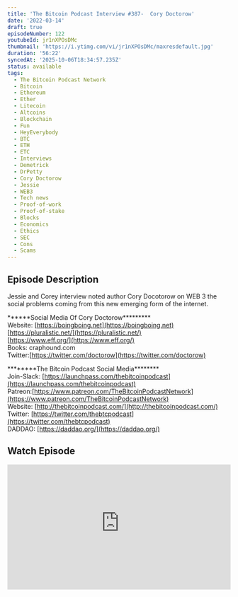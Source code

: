 ```yaml
---
title: 'The Bitcoin Podcast Interview #387-  Cory Doctorow'
date: '2022-03-14'
draft: true
episodeNumber: 122
youtubeId: jr1nXPOsDMc
thumbnail: 'https://i.ytimg.com/vi/jr1nXPOsDMc/maxresdefault.jpg'
duration: '56:22'
syncedAt: '2025-10-06T18:34:57.235Z'
status: available
tags:
  - The Bitcoin Podcast Network
  - Bitcoin
  - Ethereum
  - Ether
  - Litecoin
  - Altcoins
  - Blockchain
  - Fun
  - HeyEverybody
  - BTC
  - ETH
  - ETC
  - Interviews
  - Demetrick
  - DrPetty
  - Cory Doctorow
  - Jessie
  - WEB3
  - Tech news
  - Proof-of-work
  - Proof-of-stake
  - Blocks
  - Economics
  - Ethics
  - SEC
  - Cons
  - Scams
---
```

## Episode Description

Jessie and Corey interview noted author Cory Docotorow on WEB 3   the social problems coming from this new emerging form of the internet.   
  
\*\*\*\*\*\*Social Media Of Cory Doctorow\*\*\*\*\*\*\*\*\*  
Website: [https://boingboing.net](https://boingboing.net)   
             [https://pluralistic.net/](https://pluralistic.net/)  
             [https://www.eff.org/](https://www.eff.org/)  
 Books:   craphound.com   
Twitter:[https://twitter.com/doctorow](https://twitter.com/doctorow)  
   
\*\*\*\*\*\*\*\*The Bitcoin Podcast Social Media\*\*\*\*\*\*\*\*  
Join-Slack: [https://launchpass.com/thebitcoinpodcast](https://launchpass.com/thebitcoinpodcast)  
Patreon:[https://www.patreon.com/TheBitcoinPodcastNetwork](https://www.patreon.com/TheBitcoinPodcastNetwork)  
Website: [http://thebitcoinpodcast.com/](http://thebitcoinpodcast.com/)  
Twitter: [https://twitter.com/thebtcpodcast](https://twitter.com/thebtcpodcast)  
DADDAO: [https://daddao.org/](https://daddao.org/)

## Watch Episode

<div style="position: relative; padding-bottom: 56.25%; height: 0; overflow: hidden;">
  <iframe
    src="https://www.youtube-nocookie.com/embed/jr1nXPOsDMc"
    style="position: absolute; top: 0; left: 0; width: 100%; height: 100%;"
    frameborder="0"
    allow="accelerometer; autoplay; clipboard-write; encrypted-media; gyroscope; picture-in-picture"
    allowfullscreen
  ></iframe>
</div>

